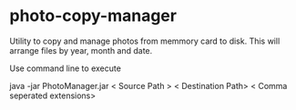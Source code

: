 # photo-copy-manager

Utility to copy and manage photos from memmory card to disk. This will arrange files by year, month and date.

Use command line to execute

java -jar PhotoManager.jar < Source Path > < Destination Path> < Comma seperated extensions>
